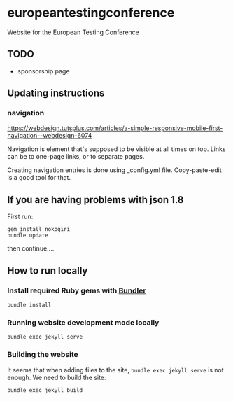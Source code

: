 # europeantestingconference
Website for the European Testing Conference

## TODO
  * sponsorship page
 



## Updating instructions

### navigation

https://webdesign.tutsplus.com/articles/a-simple-responsive-mobile-first-navigation--webdesign-6074

Navigation is element that's supposed to be visible at all times on top. Links can be to one-page links, or to separate pages.

Creating navigation entries is done using _config.yml file. Copy-paste-edit is a good tool for that.


## If you are having problems with json 1.8 

First run:
```
gem install nokogiri
bundle update
```
then continue....

## How to run locally


### Install required Ruby gems with [Bundler](http://bundler.io/)

```
bundle install
```


### Running website development mode locally

```
bundle exec jekyll serve
```

### Building the website

It seems that when adding files to the site, `bundle exec jekyll serve` is not enough.
We need to build the site:

```
bundle exec jekyll build
```